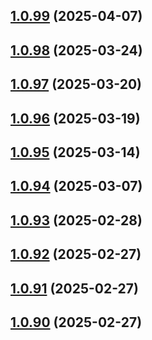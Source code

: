 ## [1.0.99](https://github.com/binary-braids/github-actions-runner/compare/v1.0.98...v1.0.99) (2025-04-07)



## [1.0.98](https://github.com/binary-braids/github-actions-runner/compare/v1.0.97...v1.0.98) (2025-03-24)



## [1.0.97](https://github.com/binary-braids/github-actions-runner/compare/v1.0.96...v1.0.97) (2025-03-20)



## [1.0.96](https://github.com/binary-braids/github-actions-runner/compare/v1.0.95...v1.0.96) (2025-03-19)



## [1.0.95](https://github.com/binary-braids/github-actions-runner/compare/v1.0.94...v1.0.95) (2025-03-14)



## [1.0.94](https://github.com/binary-braids/github-actions-runner/compare/v1.0.93...v1.0.94) (2025-03-07)



## [1.0.93](https://github.com/binary-braids/github-actions-runner/compare/v1.0.92...v1.0.93) (2025-02-28)



## [1.0.92](https://github.com/binary-braids/github-actions-runner/compare/v1.0.91...v1.0.92) (2025-02-27)



## [1.0.91](https://github.com/binary-braids/github-actions-runner/compare/v1.0.90...v1.0.91) (2025-02-27)



## [1.0.90](https://github.com/binary-braids/github-actions-runner/compare/v1.0.89...v1.0.90) (2025-02-27)



